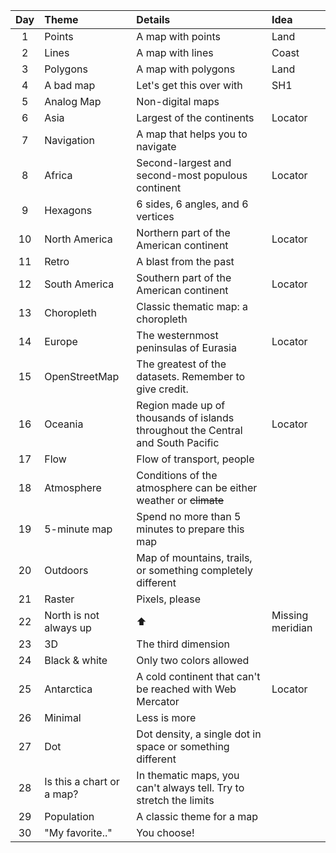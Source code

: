 | Day | Theme                     | Details                                                                         | Idea             |
|:------------------:|:-----------------|:-----------------|:-----------------|
|  1  | Points                    | A map with points                                                               | Land             |
|  2  | Lines                     | A map with lines                                                                | Coast            |
|  3  | Polygons                  | A map with polygons                                                             | Land             |
|  4  | A bad map                 | Let's get this over with                                                        | SH1              |
|  5  | Analog Map                | Non-digital maps                                                                |                  |
|  6  | Asia                      | Largest of the continents                                                       | Locator          |
|  7  | Navigation                | A map that helps you to navigate                                                |                  | Go west(ish)
|  8  | Africa                    | Second-largest and second-most populous continent                               | Locator          |
|  9  | Hexagons                  | 6 sides, 6 angles, and 6 vertices                                               |                  |
| 10  | North America             | Northern part of the American continent                                         | Locator          |
| 11  | Retro                     | A blast from the past                                                           |                  |
| 12  | South America             | Southern part of the American continent                                         | Locator          |
| 13  | Choropleth                | Classic thematic map: a choropleth                                              |                  |
| 14  | Europe                    | The westernmost peninsulas of Eurasia                                           | Locator          |
| 15  | OpenStreetMap             | The greatest of the datasets. Remember to give credit.                          |                  |
| 16  | Oceania                   | Region made up of thousands of islands throughout the Central and South Pacific | Locator          |
| 17  | Flow                      | Flow of transport, people                                                       |                  |
| 18  | Atmosphere                | Conditions of the atmosphere can be either weather or ~~climate~~               |                  |
| 19  | 5-minute map              | Spend no more than 5 minutes to prepare this map                                |                  |
| 20  | Outdoors                  | Map of mountains, trails, or something completely different                     |                  |
| 21  | Raster                    | Pixels, please                                                                  |                  |
| 22  | North is not always up    | ⬆️                                                                              | Missing meridian |
| 23  | 3D                        | The third dimension                                                             |                  |
| 24  | Black & white             | Only two colors allowed                                                         |                  |
| 25  | Antarctica                | A cold continent that can't be reached with Web Mercator                        | Locator             |
| 26  | Minimal                   | Less is more                                                                    |                  |
| 27  | Dot                       | Dot density, a single dot in space or something different                       |                  |
| 28  | Is this a chart or a map? | In thematic maps, you can't always tell. Try to stretch the limits              |                  |
| 29  | Population                | A classic theme for a map                                                       |                  |
| 30  | "My favorite.."           | You choose!                                                                     |                  |
